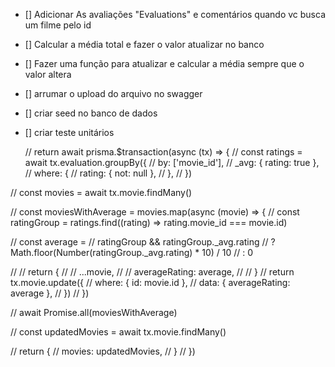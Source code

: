 - [] Adicionar As avaliações "Evaluations" e comentários quando vc busca um filme pelo id
- [] Calcular a média total e fazer o valor atualizar no banco
- [] Fazer uma função para atualizar e calcular a média sempre que o valor altera

- [] arrumar o upload do arquivo no swagger
- [] criar seed no banco de dados
- [] criar teste unitários

  <!--  -->

  // return await prisma.$transaction(async (tx) => {
  // const ratings = await tx.evaluation.groupBy({
  // by: ['movie_id'],
  // \_avg: { rating: true },
  // where: {
  // rating: { not: null },
  // },
  // })

// const movies = await tx.movie.findMany()

// const moviesWithAverage = movies.map(async (movie) => {
// const ratingGroup = ratings.find((rating) => rating.movie_id === movie.id)

// const average =
// ratingGroup && ratingGroup.\_avg.rating
// ? Math.floor(Number(ratingGroup.\_avg.rating) \* 10) / 10
// : 0

// // return {
// // ...movie,
// // averageRating: average,
// // }
// return tx.movie.update({
// where: { id: movie.id },
// data: { averageRating: average },
// })
// })

// await Promise.all(moviesWithAverage)

// const updatedMovies = await tx.movie.findMany()

// return {
// movies: updatedMovies,
// }
// })
